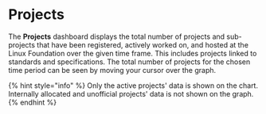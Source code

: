 # Projects

The **Projects** dashboard displays the total number of projects and sub-projects that have been registered, actively worked on, and hosted at the Linux Foundation over the given time frame. This includes projects linked to standards and specifications. The total number of projects for the chosen time period can be seen by moving your cursor over the graph.

{% hint style="info" %}
Only the active projects' data is shown on the chart. Internally allocated and unofficial projects' data is not shown on the graph.
{% endhint %}



